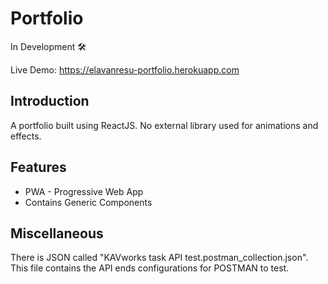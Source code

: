 # Portfolio
In Development 🛠

Live Demo: https://elavanresu-portfolio.herokuapp.com

## Introduction
A portfolio built using ReactJS. No external library used for animations and effects.

## Features
* PWA - Progressive Web App
* Contains Generic Components

## Miscellaneous
There is JSON called "KAVworks task API test.postman_collection.json". This file contains the API ends configurations for POSTMAN to test.
